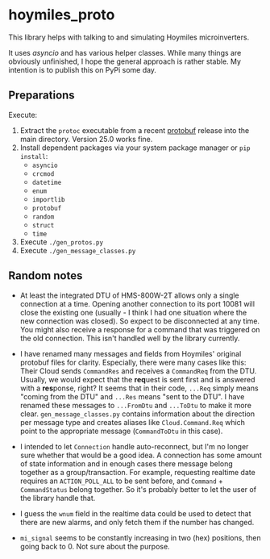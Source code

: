 # hoymiles_proto

This library helps with talking to and simulating Hoymiles microinverters.

It uses *asyncio* and has various helper classes. While many things are obviously unfinished,
I hope the general approach is rather stable. My intention is to publish this on PyPi some day.

## Preparations

Execute:
1. Extract the `protoc` executable from a recent [protobuf](https://github.com/protocolbuffers/protobuf/releases) release into the main directory. Version 25.0 works fine.
1. Install dependent packages via your system package manager or `pip install`:
    * `asyncio`
    * `crcmod`
    * `datetime`
    * `enum`
    * `importlib`
    * `protobuf`
    * `random`
    * `struct`
    * `time`
1. Execute `./gen_protos.py`
1. Execute `./gen_message_classes.py`

## Random notes
* At least the integrated DTU of HMS-800W-2T allows only a single connection at a time. Opening another connection to its port 10081 will close the existing one (usually - I think I had one situation where the new connection was closed). So expect to be disconnected at any time. You might also receive a response for a command that was triggered on the old connection. This isn't handled well by the library currently.

* I have renamed many messages and fields from Hoymiles' original protobuf files for clarity. Especially, there were many cases like this: Their Cloud sends `CommandRes` and receives a `CommandReq` from the DTU. Usually, we would expect that the **req**uest is sent first and is answered with a **res**ponse, right? It seems that in their code, `...Req` simply means "coming from the DTU" and `...Res` means "sent to the DTU". I have renamed these messages to `...FromDtu` and `...ToDtu` to make it more clear. `gen_message_classes.py` contains information about the direction per message type and creates aliases like `Cloud.Command.Req` which point to the appropriate message (`CommandToDtu` in this case).

* I intended to let `Connection` handle auto-reconnect, but I'm no longer sure whether that would be a good idea. A connection has some amount of state information and in enough cases there message belong together as a group/transaction. For example, requesting realtime date requires an `ACTION_POLL_ALL` to be sent before, and `Command` + `CommandStatus` belong together. So it's probably better to let the user of the library handle that.

* I guess the `wnum` field in the realtime data could be used to detect that there are new alarms, and only fetch them if the number has changed.

* `mi_signal` seems to be constantly increasing in two (hex) positions, then going back to 0. Not sure about the purpose.
